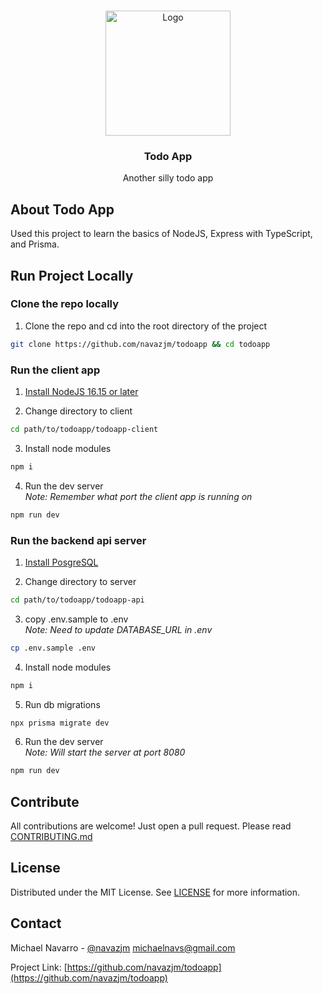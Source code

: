 <!-- PROJECT LOGO -->
<br />
<p align="center">
  <img src="https://michaelnavs-readme.s3.us-east-2.amazonaws.com/todoapp.png" alt="Logo" width="200">

  <h3 align="center">Todo App</h3>

  <p align="center">
  Another silly todo app
  </p>
</p>

## About Todo App

Used this project to learn the basics of NodeJS, Express with TypeScript, and Prisma.

## Run Project Locally

### Clone the repo locally

1. Clone the repo and cd into the root directory of the project

```sh
git clone https://github.com/navazjm/todoapp && cd todoapp
```

### Run the client app

1. [Install NodeJS 16.15 or later](https://nodejs.org/en/)

2. Change directory to client

```sh
cd path/to/todoapp/todoapp-client
```

3. Install node modules

```sh
npm i
```

4. Run the dev server \
   _Note: Remember what port the client app is running on_

```sh
npm run dev
```

### Run the backend api server

1. [Install PosgreSQL](https://www.postgresql.org/download/)

2. Change directory to server

```sh
cd path/to/todoapp/todoapp-api
```

3. copy .env.sample to .env \
   _Note: Need to update DATABASE_URL in .env_

```sh
cp .env.sample .env
```

4. Install node modules

```sh
npm i
```

5. Run db migrations

```sh
npx prisma migrate dev
```

6. Run the dev server \
   _Note: Will start the server at port 8080_

```sh
npm run dev
```

## Contribute

All contributions are welcome! Just open a pull request. Please read [CONTRIBUTING.md](./CONTRIBUTING.md)

## License

Distributed under the MIT License. See [LICENSE](./LICENSE) for more information.

## Contact

Michael Navarro - [@navazjm](https://twitter.com/navazjm) michaelnavs@gmail.com

Project Link: [https://github.com/navazjm/todoapp](https://github.com/navazjm/todoapp)

